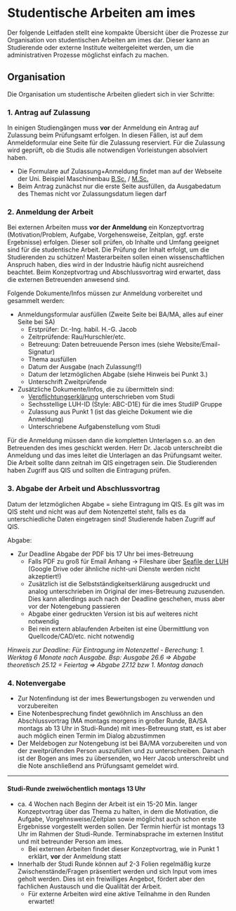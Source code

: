 # Studentische Arbeiten am imes 
Der folgende Leitfaden stellt eine kompakte Übersicht über die Prozesse zur Organisation von studentischen Arbeiten am imes dar. Dieser kann an Studierende oder externe Institute weitergeleitet werden, um die administrativen Prozesse möglichst einfach zu machen. 
## Organisation 

Die Organisation um studentische Arbeiten gliedert sich in vier Schritte: 

### 1. Antrag auf Zulassung
In einigen Studiengängen muss **vor** der Anmeldung ein Antrag auf Zulassung beim Prüfungsamt erfolgen. In diesen Fällen, ist auf dem Anmeldeformular eine Seite für die Zulassung reserviert. Für die Zulassung wird geprüft, ob die Studis alle notwendigen Vorleistungen absolviert haben. 

  * Die Formulare auf Zulassung+Anmeldung findet man auf der Webseite der Uni. Beispiel Maschinenbau [B.Sc.](https://www.uni-hannover.de/de/studium/im-studium/pruefungsinfos-fachberatung/maschinenbau-bsc/formulare/) / [M.Sc.](https://www.uni-hannover.de/de/studium/im-studium/pruefungsinfos-fachberatung/maschinenbau-msc/formulare/)
  * Beim Antrag zunächst nur die erste Seite ausfüllen, da Ausgabedatum des Themas nicht vor Zulassungsdatum liegen darf

### 2. Anmeldung der Arbeit

  Bei externen Arbeiten muss **vor der Anmeldung** ein Konzeptvortrag (Motivation/Problem, Aufgabe, Vorgehensweise, Zeitplan, ggf. erste Ergebnisse) erfolgen.
Dieser soll prüfen, ob Inhalte und Umfang geeignet sind für die studentische Arbeit.
Die Prüfung der Inhalt erfolgt, um die Studierenden zu schützen!
Masterarbeiten sollen einen wissenschaftlichen Anspruch haben, dies wird in der Industrie häufig nicht ausreichend beachtet. 
Beim Konzeptvortrag und Abschlussvortrag wird erwartet, dass die externen Betreuenden anwesend sind.


Folgende Dokumente/Infos müssen zur Anmeldung vorbereitet und gesammelt werden:

   * Anmeldungsformular ausfüllen (Zweite Seite bei BA/MA, alles auf einer Seite bei SA)
       * Erstprüfer: Dr.-Ing. habil. H.-G. Jacob
       * Zeitrprüfende: Rau/Hurschler/etc.
       * Betreuung: Daten betreuuende Person imes (siehe Website/Email-Signatur)
       * Thema ausfüllen
       * Datum der Ausgabe (nach Zulassung!!)
       * Datum der letzmöglichen Abgabe (siehe Hinweis bei Punkt 3.)
       * Unterschrift Zweitprüfende
   * Zusätzliche Dokumente/Infos, die zu übermitteln sind:
       * [Verpflichtungserklärung](Verpflichtungserklaerung_Vorlage.pdf) unterschrieben vom Studi
       * Sechsstellige LUH-ID (Style: ABC-D1E) für die imes StudiIP Gruppe
       * Zulassung aus Punkt 1 (ist das gleiche Dokument wie die Anmeldung)
       * Unterschriebene Aufgabenstellung vom Studi


Für die Anmeldung müssen dann die kompletten Unterlagen s.o. an den Betreuenden des imes geschickt werden. Herr Dr. Jacob unterschreibt die Anmeldung und das imes leitet die Unterlagen an das Prüfungsamt weiter. Die Arbeit sollte dann zeitnah im QIS eingetragen sein. Die Studierenden haben Zugriff aus QIS und sollten die Eintragung prüfen.


### 3. Abgabe der Arbeit und Abschlussvortrag
Datum der letzmöglichen Abgabe = siehe Eintragung im QIS. Es gilt was im QIS steht und nicht was auf dem Notenzettel steht, falls es da unterschiedliche Daten eingetragen sind! Studierende haben Zugriff auf QIS.

Abgabe:

* Zur Deadline Abgabe der PDF bis 17 Uhr bei imes-Betreuung
    - Falls PDF zu groß für Email Anhang -> Fileshare über [Seafile der LUH](https://seafile.cloud.uni-hannover.de/) (Google Drive oder ähnliche nicht-uni Dienste werden nicht akzeptiert!)
  - Zusätzlich ist die Selbstständigkeitserklärung ausgedruckt und analog unterschrieben im Original der imes-Betreuung zuzusenden. Dies kann allerdings auch nach der Deadline geschehen, muss aber vor der Notengebung passieren
  - Abgabe einer gedruckten Version ist bis auf weiteres nicht notwendig
  - Bei rein extern ablaufenden Arbeiten ist eine Übermittlung von Quellcode/CAD/etc. nicht notwendig


*Hinweis zur Deadline: Für Eintragung im Notenzettel - Berechung: 1. Werktag 6 Monate nach Ausgabe. Bsp: Ausgabe 26.6 => Abgabe theoretisch 25.12 = Feiertag => Abgabe 27.12 bzw 1. Montag danach*

### 4. Notenvergabe
  * Zur Notenfindung ist der imes Bewertungsbogen zu verwenden und vorzubereiten
  * Eine Notenbesprechung findet gewöhnlich im Anschluss an den Abschlussvortrag (MA montags morgens in großer Runde, BA/SA montags ab 13 Uhr in Studi-Runde) mit imes-Betreuung statt, es ist aber auch möglich einen Termin im Dialog abzustimmen
  * Der Meldebogen zur Notengebung ist bei BA/MA vorzubereiten und von der zweitprüfenden Person auszufüllen und zu unterschreiben. Danach ist der Bogen ans imes zu übersenden, wo Herr Jacob unterschreibt und die Note anschließend ans Prüfungsamt gemeldet wird. 


-------------------------

#### Studi-Runde zweiwöchentlich montags 13 Uhr

  * ca. 4 Wochen nach Beginn der Arbeit ist ein 15-20 Min. langer Konzeptvortrag über das Thema zu halten, in dem die Motivation, die Aufgabe, Vorgehnsweise/Zeitplan sowie möglichst auch schon erste Ergebnisse vorgestellt werden sollen. Der Termin hierfür ist montags 13 Uhr im Rahmen der Studi-Runde. Terminabsprache im externen Institut und mit betreunder Person am imes. 
  	* Bei externen Arbeiten findet dieser Konzeptvortrag, wie in Punkt 1 erklärt, **vor** der Anmeldung statt
  * Innerhalb der Studi Runde können auf 2-3 Folien regelmäßig kurze Zwischenstände/Fragen präsentiert werden und sich Input vom imes geholt werden. Dies ist ein freiwilliges Angebot, fördert aber den fachlichen Austausch und die Qualiltät der Arbeit. 
  	* Für externe Arbeiten wird eine aktive Teilnahme in den Runden erwartet!

